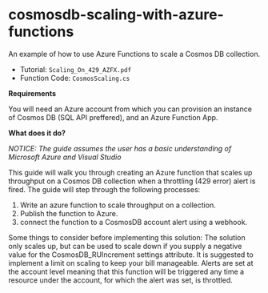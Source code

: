 # cosmosdb-scaling-with-azure-functions
An example of how to use Azure Functions to scale a Cosmos DB collection.

- Tutorial: `Scaling_On_429_AZFX.pdf`
- Function Code: `CosmosScaling.cs`

**Requirements**

You will need an Azure account from which you can provision an instance of Cosmos DB (SQL API preffered), and an Azure Function App.

**What does it do?**

*NOTICE: The guide assumes the user has a basic understanding of Microsoft Azure and Visual Studio* 

This guide will walk you through creating an Azure function that scales up throughput on a Cosmos DB collection when a throttling (429 error) alert is fired. The guide will step through the following processes:

  1. Write an azure function to scale throughput on a collection.
  2. Publish the function to Azure.
  3. connect the function to a CosmosDB account alert using a webhook. 

Some things to consider before implementing this solution: The solution only scales up, but can be used to scale down if you supply a negative value for the CosmosDB_RUIncrement settings attribute. It is suggested to implement a limit on scaling to keep your bill manageable. Alerts are set at the account level meaning that this function will be triggered any time a resource under the account, for which the alert was set, is throttled.
